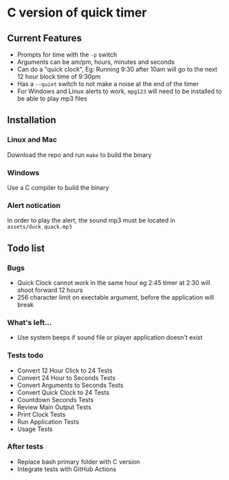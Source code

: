 # C version of quick timer

## Current Features
- Prompts for time with the `-p` switch
- Arguments can be am/pm, hours, minutes and seconds
- Can do a "quick clock", Eg: Running 9:30 after 10am will go to the next 12
  hour block time of 9:30pm
- Has a `--quiet` switch to not make a noise at the end of the timer
- For Windows and Linux alerts to work, `mpg123` will need to be installed to
  be able to play mp3 files

## Installation
### Linux and Mac
Download the repo and run `make` to build the binary

### Windows
Use a C compiler to build the binary

### Alert notication
In order to play the alert, the sound mp3 must be located in
`assets/duck_quack.mp3`

##  Todo list
### Bugs
- Quick Clock cannot work in the same hour eg 2:45 timer at 2:30 will shoot
  forward 12 hours
- 256 character limit on exectable argument, before the application will break

### What's left...
- Use system beeps if sound file or player application doesn't exist

### Tests todo
- Convert 12 Hour Click to 24 Tests
- Convert 24 Hour to Seconds Tests
- Convert Arguments to Seconds Tests
- Convert Quick Clock to 24 Tests
- Countdown Seconds Tests
- Review Main Output Tests
- Print Clock Tests
- Run Application Tests
- Usage Tests

### After tests
- Replace bash primary folder with C version
- Integrate tests with GitHub Actions


